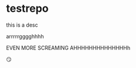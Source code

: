 # testrepo
 this is a desc

arrrrrgggghhhh

EVEN MORE SCREAMING AHHHHHHHHHHHHHHh  
  
  :smirk:  
  
